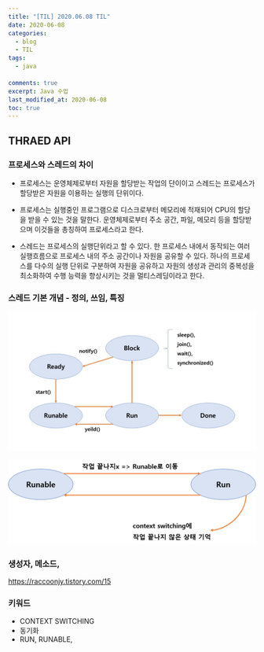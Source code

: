 ```yaml
---
title: "[TIL] 2020.06.08 TIL"
date: 2020-06-08
categories:
  - blog
  - TIL
tags:
  - java

comments: true
excerpt: Java 수업
last_modified_at: 2020-06-08
toc: true
---
```



## THRAED API

### 프로세스와 스레드의 차이

- 프로세스는 운영체제로부터 자원을 할당받는 작업의 단이이고 스레드는 프로세스가 할당받은 자원을 이용하는 실행의 단위이다.
- 프로세스는 실행중인 프로그램으로 디스크로부터 메모리에 적재되어 CPU의 할당을 받을 수 있는 것을 말한다. 운영체제로부터 주소 공간, 파일, 메모리 등을 할당받으며 이것들을 총칭하여 프로세스라고 한다.

- 스레드는 프로세스의 실행단위라고 할 수 있다. 한 프로세스 내에서 동작되는 여러 실행흐름으로 프로세스 내의 주소 공간이나 자원을 공유할 수 있다. 하나의 프로세스를 다수의 실행 단위로 구분하여 자원을 공유하고 자원의 생성과 관리의 중복성을 최소화하여 수행 능력을 향상시키는 것을 멀티스레딩이라고 한다.


### 스레드 기본 개념 - 정의, 쓰임, 특징

![스레드](\assets\images\TIL\thread01.jpg)

![스레드](\assets\images\TIL\thread02.png)

### 생성자, 메소드, 

https://raccoonjy.tistory.com/15 


### 키워드

- CONTEXT SWITCHING
- 동기화 
- RUN, RUNABLE,
